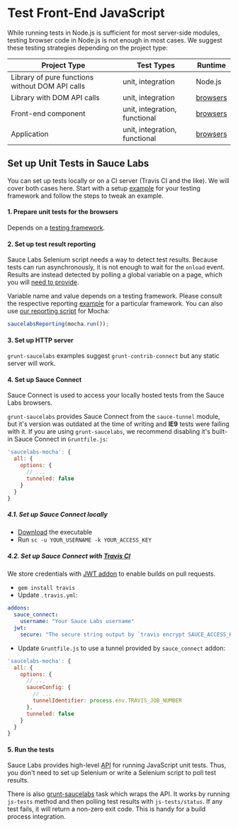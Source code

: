 # Test Front-End JavaScript

While running tests in Node.js is sufficient for most server-side modules, testing browser code in Node.js is not enough in most cases. We suggest these testing strategies depending on the project type:

| Project Type | Test Types | Runtime |
| --- | --- | --- |
| Library of pure functions without DOM API calls | unit, integration | Node.js |
| Library with DOM API calls | unit, integration | [browsers](browsers.md) |
| Front-end component | unit, integration, functional | [browsers](browsers.md) |
| Application | unit, integration, functional | [browsers](browsers.md) |

## Set up Unit Tests in Sauce Labs

You can set up tests locally or on a CI server (Travis CI and the like). We will cover both cases here. Start with a setup [example](https://github.com/axemclion/grunt-saucelabs/tree/master/examples) for your testing framework and follow the steps to tweak an example.

#### 1. Prepare unit tests for the browsers

Depends on a [testing framework](https://mochajs.org/#running-mocha-in-the-browser).

#### 2. Set up test result reporting

Sauce Labs Selenium script needs a way to detect test results. Because tests can run asynchronously, it is not enough to wait for the `onload` event. Results are instead detected by polling a global variable on a page, which you will [need to provide](https://wiki.saucelabs.com/display/DOCS/Setting+Up+the+Reporting+Code+for+Your+JavaScript+Unit+Tests).

Variable name and value depends on a testing framework. Please consult the respective reporting [example](https://github.com/saucelabs-sample-scripts/JavaScript) for a particular framework. You can also use [our reporting script](https://github.com/vitalyq/react-trigger-change/blob/master/test/vendor/saucelabs-reporting.js) for Mocha:
```js
saucelabsReporting(mocha.run());
```

#### 3. Set up HTTP server

`grunt-saucelabs` examples suggest `grunt-contrib-connect` but any static server will work.

#### 4. Set up Sauce Connect

Sauce Connect is used to access your locally hosted tests from the Sauce Labs browsers.

`grunt-saucelabs` provides Sauce Connect from the `sauce-tunnel` module, but it's version was outdated at the time of writing and **IE9** tests were failing with it. If you are using `grunt-saucelabs`, we recommend disabling it's built-in Sauce Connect in `Gruntfile.js`:
```js
'saucelabs-mocha': {
  all: {
    options: {
      // ...
      tunneled: false
    }
  }
}
```

##### 4.1. Set up Sauce Connect locally

- [Download](https://wiki.saucelabs.com/display/DOCS/Sauce+Connect+Proxy) the executable
- Run `sc -u YOUR_USERNAME -k YOUR_ACCESS_KEY`

##### 4.2. Set up Sauce Connect with [Travis CI](https://docs.travis-ci.com/user/sauce-connect/)

We store credentials with [JWT addon](https://docs.travis-ci.com/user/jwt) to enable builds on pull requests.

- `gem install travis`
- Update `.travis.yml`:
```YAML
addons:
  sauce_connect:
    username: "Your Sauce Labs username"
  jwt:
    secure: "The secure string output by `travis encrypt SAUCE_ACCESS_KEY=Your Sauce Labs access key`"
```
- Update `Gruntfile.js` to use a tunnel provided by `sauce_connect` addon:
```js
'saucelabs-mocha': {
  all: {
    options: {
      // ...
      sauceConfig: {
        // ...
        tunnelIdentifier: process.env.TRAVIS_JOB_NUMBER
      },
      tunneled: false
    }
  }
}
```

#### 5. Run the tests

Sauce Labs provides high-level [API](https://wiki.saucelabs.com/display/DOCS/JavaScript+Unit+Testing+Methods) for running JavaScript unit tests. Thus, you don't need to set up Selenium or write a Selenium script to poll test results.

There is also [grunt-saucelabs](https://github.com/axemclion/grunt-saucelabs) task which wraps the API. It works by running `js-tests` method and then polling test results with `js-tests/status`. If any test fails, it will return a non-zero exit code. This is handy for a build process integration.
